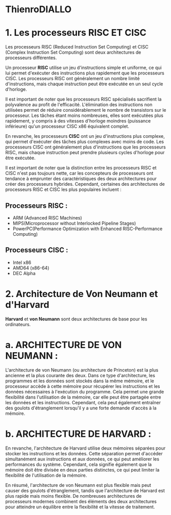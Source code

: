 # ThienroDIALLO


# 1. Les processeurs **RISC ET CISC**
Les processeurs RISC (Reduced Instruction Set Computing) et CISC (Complex Instruction Set Computing) sont deux architectures de processeurs différentes.

Un processeur **RISC** utilise un jeu d'instructions simple et uniforme, ce qui lui permet d'exécuter des instructions plus rapidement que les processeurs CISC. Les processeurs RISC ont généralement un nombre limité d'instructions, mais chaque instruction peut être exécutée en un seul cycle d'horloge.

Il est important de noter que les processeurs RISC spécialisés sacrifient la polyvalence au profit de l'efficacité. L'élimination des instructions non utilisées permet de réduire considérablement le nombre de transistors sur le processeur. Les tâches étant moins nombreuses, elles sont exécutées plus rapidement, y compris à des vitesses d'horloge moindres (puissance inférieure) qu'un processeur CISC x86 équivalent complet.

En revanche, les processeurs **CISC** ont un jeu d'instructions plus complexe, qui permet d'exécuter des tâches plus complexes avec moins de code. Les processeurs CISC ont généralement plus d'instructions que les processeurs RISC, mais chaque instruction peut prendre plusieurs cycles d'horloge pour être exécutée.

Il est important de noter que la distinction entre les processeurs RISC et CISC n'est pas toujours nette, car les concepteurs de processeurs ont tendance à emprunter des caractéristiques des deux architectures pour créer des processeurs hybrides. Cependant, certaines des architectures de processeurs RISC et CISC les plus populaires incluent :

## Processeurs **RISC** :
* ARM (Advanced RISC Machines)
* MIPS(Microprocessor without Interlocked Pipeline Stages)
* PowerPC(Performance Optimization with Enhanced RISC-Performance Computing)

## Processeurs **CISC** :
* Intel x86
* AMD64 (x86-64)
* DEC Alpha

# 2. Architecture de Von Neumann et d'Harvard

**Harvard** et **von Neumann** sont deux architectures de base pour les ordinateurs.

# a. ARCHITECTURE DE VON NEUMANN :
L'architecture de von Neumann (ou architecture de Princeton) est la plus ancienne et la plus courante des deux. Dans ce type d'architecture, les programmes et les données sont stockés dans la même mémoire, et le processeur accède à cette mémoire pour récupérer les instructions et les données nécessaires à l'exécution du programme. Cela permet une grande flexibilité dans l'utilisation de la mémoire, car elle peut être partagée entre les données et les instructions. Cependant, cela peut également entraîner des goulots d'étranglement lorsqu'il y a une forte demande d'accès à la mémoire.

# b. ARCHITECTURE DE HARVARD :
En revanche, l'architecture de Harvard utilise deux mémoires séparées pour stocker les instructions et les données. Cette séparation permet d'accéder simultanément aux instructions et aux données, ce qui peut améliorer les performances du système. Cependant, cela signifie également que la mémoire doit être divisée en deux parties distinctes, ce qui peut limiter la flexibilité de l'utilisation de la mémoire.

En résumé, l'architecture de von Neumann est plus flexible mais peut causer des goulots d'étranglement, tandis que l'architecture de Harvard est plus rapide mais moins flexible. De nombreuses architectures de processeurs modernes combinent des éléments des deux architectures pour atteindre un équilibre entre la flexibilité et la vitesse de traitement.



